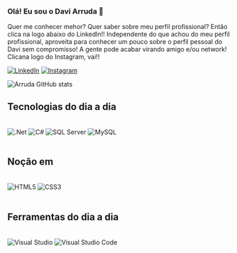 
### Olá! Eu sou o Davi Arruda 👋
 Quer me conhecer mehor?
Quer saber sobre meu perfil profissional? Então clica na logo abaixo do LinkedIn!!
Independente do que achou do meu perfil profissional, aproveita para conhecer um pouco sobre o perfil pessoal do Davi sem compromisso! A gente pode acabar virando amigo e/ou network! Clicana logo do Instagram, vai!!

[![LinkedIn](https://img.shields.io/badge/LinkedIn-0077B5?style=for-the-badge&logo=linkedin&logoColor=white
)](https://www.linkedin.com/in/davicostaarruda/)
[![Instagram](https://img.shields.io/badge/Instagram-E4405F?style=for-the-badge&logo=instagram&logoColor=white
)](https://www.instagram.com/daviarruda)

![Arruda GitHub stats](https://github-readme-stats.vercel.app/api?username=davicostaarruda&show_icons=true&theme=synthwave)

## Tecnologias do dia a dia

<div style="display: inline_block"></br>
    <img align="center" alt=".Net" src="https://img.shields.io/badge/.NET-5C2D91?style=for-the-badge&logo=.net&logoColor=white" />
    <img align="center" alt="C#" src="https://img.shields.io/badge/C%23-239120?style=for-the-badge&logo=c-sharp&logoColor=white" />
    <img align="center" alt="SQL Server" src="https://img.shields.io/badge/Microsoft_SQL_Server-CC2927?style=for-the-badge&logo=microsoft-sql-server&logoColor=white" />
    <img align="center" alt="MySQL" src="https://img.shields.io/badge/MySQL-00000F?style=for-the-badge&logo=mysql&logoColor=white" />
</div></br>

## Noção em
<div style="display: inline_block"></br>
    <img align="center" alt="HTML5" src="https://img.shields.io/badge/HTML5-E34F26?style=for-the-badge&logo=html5&logoColor=white" />
    <img align="center" alt="CSS3" src="https://img.shields.io/badge/CSS3-1572B6?style=for-the-badge&logo=css3&logoColor=white" />
</div></br>

## Ferramentas do dia a dia
<div style="display: inline_block"></br>
    <img align="center" alt="Visual Studio" src="https://img.shields.io/badge/Visual_Studio-5C2D91?style=for-the-badge&logo=visual%20studio&logoColor=white" />
    <img align="center" alt="Visual Studio Code" src="https://img.shields.io/badge/Visual_Studio_Code-0078D4?style=for-the-badge&logo=visual%20studio%20code&logoColor=white" />
</div></br>

